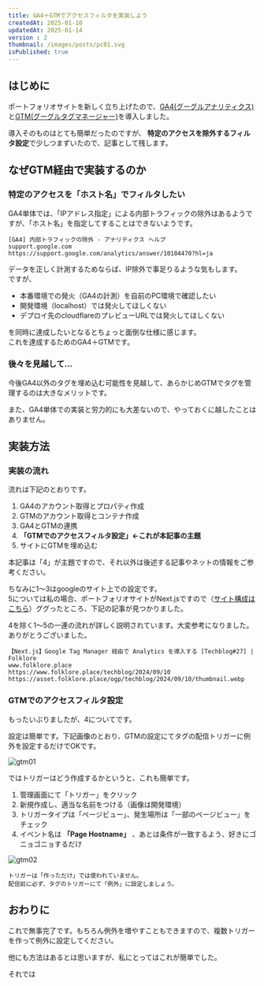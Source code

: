 ```yaml
---
title: GA4＋GTMでアクセスフィルタを実装しよう
createdAt: 2025-01-10
updatedAt: 2025-01-14
version : 2
thumbnail: /images/posts/pc01.svg
isPublished: true
---
```

## はじめに
ポートフォリオサイトを新しく立ち上げたので、[GA4(グーグルアナリティクス)](https://developers.google.com/analytics/devguides/collection/ga4)と[GTM(グーグルタグマネージャー)](https://developers.google.com/tag-manager/)を導入しました。

導入そのものはとても簡単だったのですが、 **特定のアクセスを除外するフィルタ設定**で少しつまずいたので、記事として残します。

## なぜGTM経由で実装するのか
### 特定のアクセスを「ホスト名」でフィルタしたい
GA4単体では、「IPアドレス指定」による内部トラフィックの除外はあるようですが、「ホスト名」を指定してすることはできないようです。
```Link
[GA4] 内部トラフィックの除外 - アナリティクス ヘルプ
support.google.com
https://support.google.com/analytics/answer/10104470?hl=ja
```
データを正しく計測するためならば、IP除外で事足りるような気もします。  
ですが、

- 本番環境での発火（GA4の計測）を自前のPC環境で確認したい
- 開発環境（localhost）では発火してほしくない
- デプロイ先のcloudflareのプレビューURLでは発火してほしくない

を同時に達成したいとなるとちょっと面倒な仕様に感じます。  
これを達成するためのGA4＋GTMです。

### 後々を見越して…
今後GA4以外のタグを埋め込む可能性を見越して、あらかじめGTMでタグを管理するのは大きなメリットです。

また、GA4単体での実装と労力的にも大差ないので、やっておくに越したことはありません。

## 実装方法
### 実装の流れ
流れは下記のとおりです。

1. GA4のアカウント取得とプロパティ作成
2. GTMのアカウント取得とコンテナ作成
3. GA4とGTMの連携
4. **「GTMでのアクセスフィルタ設定」←これが本記事の主題**
5. サイトにGTMを埋め込む

本記事は「4」が主題ですので、それ以外は後述する記事やネットの情報をご参考ください。

ちなみに1〜3はgoogleのサイト上での設定です。  
5については私の場合、ポートフォリオサイトがNext.jsですので（[サイト構成はこちら](/posts/2024-12-19)）ググったところ、下記の記事が見つかりました。

4を除く1〜5の一連の流れが詳しく説明されています。大変参考になりました。  
ありがとうございました。
```Link
【Next.js】Google Tag Manager 経由で Analytics を導入する [Techblog#27] | Folklore
www.folklore.place
https://www.folklore.place/techblog/2024/09/10
https://asset.folklore.place/ogp/techblog/2024/09/10/thumbnail.webp
```

### GTMでのアクセスフィルタ設定
もったいぶりましたが、4についてです。

設定は簡単です。下記画像のとおり、GTMの設定にてタグの配信トリガーに例外を設定するだけでOKです。

![gtm01](/images/posts/2025-01-10_a.png)

ではトリガーはどう作成するかというと、これも簡単です。
1. 管理画面にて「トリガー」をクリック
2. 新規作成し、適当な名前をつける（画像は開発環境）
3. トリガータイプは「ページビュー」、発生場所は「一部のページビュー」をチェック
4. イベント名は **「Page Hostname」** 、あとは条件が一致するよう、好きにゴニョゴニョするだけ

![gtm02](/images/posts/2025-01-10_b.png)

```Callout
トリガーは「作っただけ」では使われていません。
配信前に必ず、タグのトリガーにて「例外」に設定しましょう。
```

## おわりに
これで無事完了です。もちろん例外を増やすこともできますので、複数トリガーを作って例外に設定してください。

他にも方法はあるとは思いますが、私にとってはこれが簡単でした。

それでは